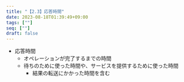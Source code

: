 ```yaml
---
title: "【2.3】応答時間"
date: 2023-08-18T01:39:49+09:00
tags: [""]
seq: [""]
draft: false
---
```


- 応答時間
  - オペレーションが完了するまでの時間
  - 待ちのために使った時間や、サービスを提供するために使った時間
    - 結果の転送にかかった時間を含む